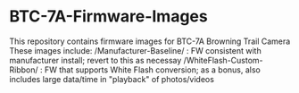 # BTC-7A-Firmware-Images
This repository contains firmware images for BTC-7A Browning Trail Camera
These images include:
/Manufacturer-Baseline/ : FW consistent with manufacturer install; revert to this as necessay
/WhiteFlash-Custom-Ribbon/ : FW that supports White Flash conversion; as a bonus, also includes large data/time in "playback" of photos/videos

